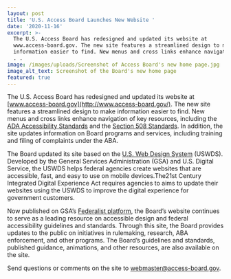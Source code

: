 ```yaml
---
layout: post
title: 'U.S. Access Board Launches New Website '
date: '2020-11-16'
excerpt: >-
  The U.S. Access Board has redesigned and updated its website at
  www.access-board.gov. The new site features a streamlined design to make
  information easier to find. New menus and cross links enhance navigation of .
  . .
image: /images/uploads/Screenshot of Access Board's new home page.jpg
image_alt_text: Screenshot of the Board's new home page
featured: true
---
```

The U.S. Access Board has redesigned and updated its website at [www.access-board.gov](http://www.access-board.gov/). The new site features a streamlined design to make information easier to find. New menus and cross links enhance navigation of key resources, including the [ADA Accessibility Standards](https://access-board.gov/ada/) and the [Section 508 Standards](https://beta.access-board.gov/ict/). In addition, the site updates information on Board programs and services, including training and filing of complaints under the ABA.

The Board updated its site based on the [U.S. Web Design System](https://designsystem.digital.gov/) (USWDS). Developed by the General Services Administration (GSA) and U.S. Digital Service, the USWDS helps federal agencies create websites that are accessible, fast, and easy to use on mobile devices.The21st Century Integrated Digital Experience Act requires agencies to aims to update their websites using the USWDS to improve the digital experience for government customers.

Now published on GSA’s [Federalist platform](https://federalist.18f.gov/), the Board’s website continues to serve as a leading resource on accessible design and federal accessibility guidelines and standards. Through this site, the Board provides updates to the public on initiatives in rulemaking, research, ABA enforcement, and other programs. The Board’s guidelines and standards, published guidance, animations, and other resources, are also available on the site.

Send questions or comments on the site to [webmaster@access-board.gov](mailto:webmaster@access-board.gov).
